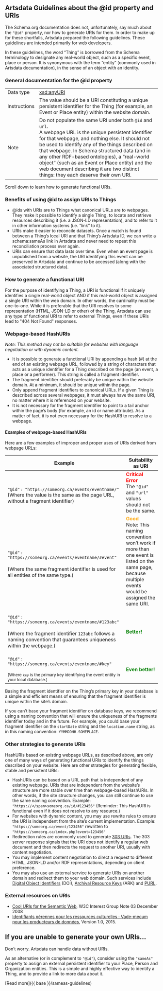 ## Artsdata Guidelines about the @id property and URIs

The Schema.org documentation does not, unfortunately, say much about the `"@id"` property, nor how to generate URIs for them. In order to make up for these shortfalls, Artsdata prepared the following guidelines. These guidelines are intended primarily for web developers.

In these guidelines, the word “Thing” is borrowed from the Schema terminology to designate any real-world object, such as a specific event, place or person. It is synonymous with the term “entity” (commonly used in Artsdata documentation), in the sense of an object with an identity.

### General documentation for the @id property

|  |  |
| ---------- | --------------------------------- |
| Data type | [xsd:anyURI](https://www.datypic.com/sc/xsd/t-xsd_anyURI.html) |
| Instructions | The value should be a URI constituting a unique persistent identifier for the Thing (for example, an Event or Place entity) within the website domain. |
| Note | Do not populate the same URI under both `@id` and `url`.<br>A webpage URL is the unique persistent identifier for that webpage, and nothing else. It should not be used to identify any of the things described on that webpage. In Schema structured data (and in any other RDF-based ontologies), a “real-world object” (such as an Event or Place entity) and the web document describing it are two distinct things: they each deserve their own URI. |
 
Scroll down to learn how to generate functional URIs.

### Benefits of using @id to assign URIs to Things

* @ids with URIs are to Things what canonical URLs are to webpages. They make it possible to identify a single Thing, to locate and retrieve resources describing it (i.e. a JSON-LD representation), and to refer to it in other information systems (i.e. “link” to it).
* URIs make it easier to reconcile datasets. Once a match is found between a Thing’s local URI and that Thing’s Artsdata ID, we can write a schema:sameAs link in Artsdata and never need to repeat this reconciliation process ever again.
* URIs can ensure that data lasts over time. Even when an event page is unpublished from a website, the URI identifying this event can be preserved in Artsdata and continue to be accessed (along with the associated structured data).
  
### How to generate a functional URI

For the purpose of identifying a Thing, a URI is functional if it uniquely identifies a single real-world object AND if this real-world object is assigned a single URI within the web domain. In other words, the cardinality must be one-to-one. While it is preferable that the URI resolves to some representation (HTML, JSON-LD or other) of the Thing, Artsdata can use any type of functional URI to refer to external Things, even if these URIs lead to "404 Not Found" responses.

### Webpage-based HashURIs

*Note: This method may not be suitable for websites with language negotiation or with dynamic content.*

* It is possible to generate a functional URI by appending a hash (#) at the end of an existing webpage URL, followed by a string of characters that acts as a unique identifier for a Thing described on the page (an event, a place or a performer). This string is called a fragment identifier.
* The fragment identifier should preferably be unique within the website domain. At a minimum, it should be unique within the page.
* Only append fragment identifiers to canonical URLs. If a given Thing is described across several webpages, it must always have the same URI, no matter where it is referenced on your website.
* It is not necessary for the fragment identifier to point to a tail anchor within the page’s body (for example, an id or name attribute). As a matter of fact, it is not even necessary for the HashURI to resolve to a webpage.

#### Examples of webpage-based HashURIs

Here are a few examples of improper and proper uses of URIs derived from webpage URLs:

| Example | Suitability as URI |
| - | - |
| <br>`"@id": "https://someorg.ca/events/eventname/"`<br>(Where the value is the same as the page URL, without a fragment identifier) | <span style="color:red">**Critical Error**</span><br>The `"@id"` and `"url"` values should not be the same. |
| <br>`"@id": "https://someorg.ca/events/eventname/#event"`<br><br>(Where the same fragment identifier is used for all entities of the same type.) | <span style="color:orange">**Good**</span><br>Note: This naming convention won’t work if more than one event is listed on the same page, because multiple events would be assigned the same URI. |
| <br>`"@id": "https://someorg.ca/events/eventname/#123abc"`<br><br>(Where the fragment identifier `123abc` follows a naming convention that guarantees  uniqueness within the webpage.) | <br><span style="color:green">**Better!**</span> |
| <br>`"@id": "https://someorg.ca/events/eventname/#key"`<br><br><small>(Where `key` is the primary key identifying the event entity in your local database.)</small> | <br><span style="color:green">**Even better!**</span> |

Basing the fragment identifier on the Thing’s primary key in your database is a simple and efficient means of ensuring that the fragment identifier is unique within the site’s domain.

If you can’t base your fragment identifier on database keys, we recommend using a naming convention that will ensure the uniqueness of the fragments identifier today and in the future. For example, you could base your fragment identifier on the `startDate` string and the `location.name` string, as in this naming convention: `YYMMDDHH-SOMEPLACE`.

### Other strategies to generate URIs

HashURIs based on existing webpage URLs, as described above, are only one of many ways of generating functional URIs to identify the things described on your website. Here are other strategies for generating flexible, stable and persistent URIs:

* HashURIs can be based on a URL path that is independent of any existing webpage. URIs that are independent from the website’s structure are more stable over time than webpage-based HashURIs. In other words, if the site structure changes, you can still continue to use the same naming convention. 
  Example: `"https://</span>someorg.ca/id/#123456"` 
  (Reminder: This HashURI is functional even if it does not resolve to any resource.)
* For websites with dynamic content, you may use rewrite rules to ensure the URI is independent from the site’s current implementation. 
  Example: `"https://someorg.ca/event/123456"` rewritten to `"https://someorg.ca/index.php?event=123456"`
* Redirection rules are commonly used to generate [303 URIs](https://en.wikipedia.org/wiki/HTTP_303). The 303 server response signals that the URI does not identify a regular web document and then redirects the request to another URI, usually with content negotiation.
* You may implement content negotiation to direct a request to different HTML, JSON-LD and/or RDF representations, depending on client preference.
* You may also use an external service to generate URIs on another domain and redirect them to your web domain. Such services include [Digital Object Identifiers](https://www.doi.org/) (DOI), [Archival Resource Keys](https://arks.org/) (ARK) and [PURL](https://purl.archive.org/).

### External resources on URIs

* [Cool URIs for the Semantic Web](https://www.w3.org/TR/cooluris/), W3C Interest Group Note 03 December 2008
* [Identifiants pérennes pour les ressources culturelles : Vade-mecum pour les producteurs de données](https://www.culture.gouv.fr/Espace-documentation/Publications-revues/Identifiants-perennes-pour-les-ressources-numeriques), Version 1.0, 2015.


## If you are unable to generate your own URIs…

Don’t worry. Artsdata can handle data without URIs.

As an alternative (or in complement to `"@id"`), consider using the `"sameAs"` property to assign an external persistent identifier to your Place, Person and Organization entities. This is a simple and highly effective way to identify a Thing, and to provide a link to more data about it.

[Read more]({{ base }}/sameas-guidelines)

